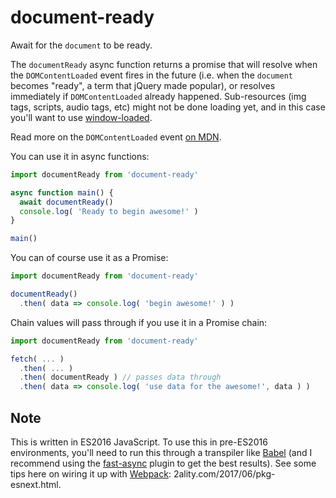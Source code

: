 
document-ready
==============

Await for the `document` to be ready.

The `documentReady` async function returns a promise that will resolve when the
`DOMContentLoaded` event fires in the future (i.e. when the `document` becomes
"ready", a term that jQuery made popular), or resolves immediately if
`DOMContentLoaded` already happened. Sub-resources (img tags, scripts, audio
tags, etc) might not be done loading yet, and in this case you'll want to use
[window-loaded](https://github.com/awaitbox/window-loaded).

Read more on the `DOMContentLoaded` event [on
MDN](https://developer.mozilla.org/en-US/docs/Web/Events/DOMContentLoaded).

You can use it in async functions:

```js
import documentReady from 'document-ready'

async function main() {
  await documentReady()
  console.log( 'Ready to begin awesome!' )
}

main()
```

You can of course use it as a Promise:

```js
import documentReady from 'document-ready'

documentReady()
  .then( data => console.log( 'begin awesome!' ) )
```

Chain values will pass through if you use it in a Promise chain:

```js
import documentReady from 'document-ready'

fetch( ... )
  .then( ... )
  .then( documentReady ) // passes data through
  .then( data => console.log( 'use data for the awesome!', data ) )
```

Note
----

This is written in ES2016 JavaScript. To use this in pre-ES2016 environments,
you'll need to run this through a transpiler like [Babel](http://babeljs.io)
(and I recommend using the
[fast-async](https://github.com/MatAtBread/fast-async) plugin to get the best
results). See some tips here on wiring it up with
[Webpack](https://webpack.js.org): 2ality.com/2017/06/pkg-esnext.html.
